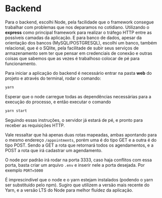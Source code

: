 # Backend

Para o backend, escolhi Node, pela facilidade que o framework consegue trabalhar com problemas que nos deparamos no cotidiano.
Utilizando o **express** como principal framework para realizar o tráfego HTTP entre as possíveis camadas da aplicação.
E para banco de dados, apesar da orientação dos bancos (MySQL/POSTGRESQL), escolhi um banco, também relacional, que é o SQlite, pela facilitade de subir seus serviços de armazenamento sem ter que pensar em credenciais de conexão e outras coisas que sabemos que as vezes é trabalhoso colocar de pé para funcionamento.

Para iniciar a aplicação do backend é necessário entrar na pasta **web** do projeto e através do terminal, rodar o comando:
```javascript
yarn
```
Esperar que o node carregue todas as dependências necessárias para a execução do processo, e então executar o comando
```javascript
yarn start
```
Seguindo essas instruções, o servidor já estará de pé, e pronto para receber as requisições HTTP.

Vale ressaltar que há apenas duas rotas mapeadas, ambas apontando para o mesmo endereço ```/appointments```, porém uma é do tipo GET e a outra é do tipo POST. Sendo a GET a rota que retornará todos os agendamentos, e a POST a rota que irá cadastrar um agendamento.

O node por padrão irá rodar na porta 3333, caso haja conflitos com essa porta, basta criar um arquivo ```.env``` e inserir nele a porta desejada. Por exemplo ```PORT=5000```

É imprescindível que o node e o yarn estejam instalados (podendo o yarn ser substituido pelo npm). Sugiro que utilizem a versão mais recente do Yarn, e a versão LTS do Node para melhor fluídez da aplicação.
